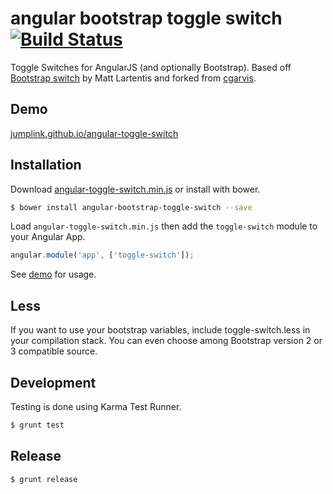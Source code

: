 # angular bootstrap toggle switch [![Build Status](https://travis-ci.org/JumpLink/angular-toggle-switch.png?branch=master)](https://travis-ci.org/JumpLink/angular-toggle-switch)

Toggle Switches for AngularJS (and optionally Bootstrap). Based off [Bootstrap switch](http://www.larentis.eu/switch/) by Matt Lartentis and forked from [cgarvis](https://github.com/cgarvis/angular-toggle-switch).

## Demo
[jumplink.github.io/angular-toggle-switch](http://jumplink.github.io/angular-toggle-switch/)

## Installation

Download [angular-toggle-switch.min.js](https://raw.github.com/JumpLink/angular-toggle-switch/master/angular-toggle-switch.min.js) or install with bower.

```bash
$ bower install angular-bootstrap-toggle-switch --save
```

Load `angular-toggle-switch.min.js` then add the `toggle-switch` module to your Angular App.

```javascript
angular.module('app', ['toggle-switch']);
```

See [demo](http://jumplink.github.io/angular-toggle-switch) for usage.

## Less

If you want to use your bootstrap variables, include toggle-switch.less in your compilation stack. You can even choose among Bootstrap version 2 or 3 compatible source.

## Development

Testing is done using Karma Test Runner.

```bash
$ grunt test
```

## Release

```bash
$ grunt release
```
